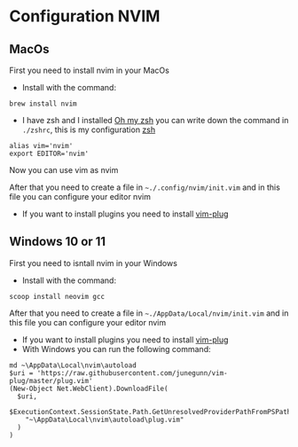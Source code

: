# Configuration NVIM

## MacOs

First you need to install nvim in your MacOs
- Install with the command:
```
brew install nvim
```
- I have zsh and I installed [Oh my zsh](https://github.com/ohmyzsh/ohmyzsh)
you can write down the command in `./zshrc`, this is my configuration [zsh](https://github.com/Eduardo-Guerra-Alvarez/my_zshrc)
```
alias vim='nvim'
export EDITOR='nvim'
```
Now you can use vim as nvim

After that you need to create a file in `~./.config/nvim/init.vim`
and in this file you can configure your editor nvim

- If you want to install plugins you need to install [vim-plug](https://github.com/junegunn/vim-plug)

## Windows 10 or 11

First you need to isntall nvim in your Windows
- Install with the command:
```
scoop install neovim gcc
```
After that you need to create a file in `~./AppData/Local/nvim/init.vim`
and in this file you can configure your editor nvim

- If you want to install plugins you need to install [vim-plug](https://github.com/junegunn/vim-plug)
- With Windows you can run the following command:
```
md ~\AppData\Local\nvim\autoload
$uri = 'https://raw.githubusercontent.com/junegunn/vim-plug/master/plug.vim'
(New-Object Net.WebClient).DownloadFile(
  $uri,
  $ExecutionContext.SessionState.Path.GetUnresolvedProviderPathFromPSPath(
    "~\AppData\Local\nvim\autoload\plug.vim"
  )
)
```



